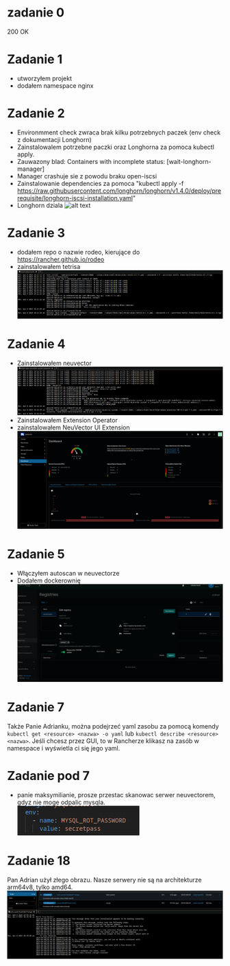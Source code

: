 # zadanie 0
200 OK

# Zadanie 1
 - utworzyłem projekt
 - dodałem namespace nginx

# Zadanie 2 
- Environmment check zwraca brak kilku potrzebnych paczek (env check z dokumentacji Longhorn)
- Zainstalowalem potrzebne paczki oraz Longhorna za pomoca kubectl apply.
- Zauwazony blad:  	Containers with incomplete status: [wait-longhorn-manager]
- Manager crashuje sie z powodu braku open-iscsi
- Zainstalowanie dependencies za pomoca "kubectl apply -f https://raw.githubusercontent.com/longhorn/longhorn/v1.4.0/deploy/prerequisite/longhorn-iscsi-installation.yaml"
- Longhorn dziala ![alt text](https://cdn.discordapp.com/emojis/1080698185393127424.webp?size=96&quality=lossless)

# Zadanie 3
 - dodałem repo o nazwie rodeo, kierujące do https://rancher.github.io/rodeo
 - zainstalowałem tetrisa ![](screenshots/1.png)

# Zadanie 4
 - Zainstalowałem neuvector ![](screenshots/2.png)
 - Zainstalowałem Extension Operator
 - zainstalowałem NeuVector UI Extension 
![very neuvector](screenshots/3.png)

# Zadanie 5
 - Włączyłem autoscan w neuvectorze
 - Dodałem dockerownię ![](screenshots/4.png)

# Zadanie 7
Także Panie Adrianku, można podejrzeć yaml zasobu za pomocą komendy `kubectl get <resource> <nazwa> -o yaml` lub `kubectl describe <resource> <nazwa>`. Jeśli chcesz przez GUI, to w Rancherze klikasz na zasób w namespace i wyświetla ci się jego yaml.

# Zadanie pod 7
 - panie maksymilianie, prosze przestac skanowac serwer neuvectorem, gdyz nie moge odpalic mysqla.![alt text](screenshots/6.png)

# Zadanie 18
Pan Adrian użył złego obrazu. Nasze serwery nie są na architekturze arm64v8, tylko amd64.
![alt text](screenshots/5.png)
